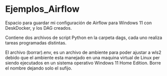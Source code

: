 # Ejemplos_Airflow
Espacio para guardar mi configuración de Airflow para Windows 11 con DeskDocker, y los DAG creados.

Contiene dos archivos de script Python en la carpeta dags, cada uno realiza tareas programadas distintas.

El archivo (borrar).env, es un archivo de ambiente para poder ajustar a wls2 debido que el ambiente esta manejado en una maquina virtual de Linux per siendo ejecutados en un sistema operativo Windows 11 Home Edition. Borre el nombre dejando solo el sufijo.
